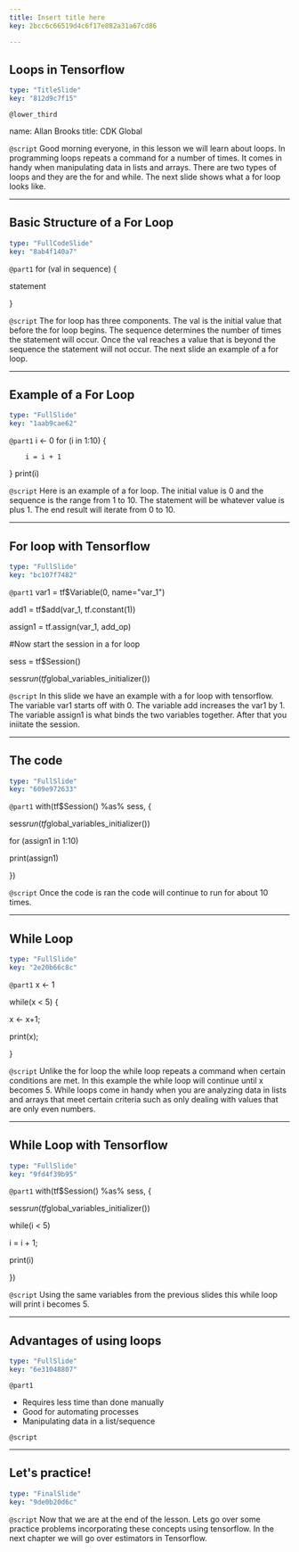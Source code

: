 ```yaml
---
title: Insert title here
key: 2bcc6c66519d4c6f17e882a31a67cd86

---
```

## Loops in Tensorflow

```yaml
type: "TitleSlide"
key: "812d9c7f15"
```

`@lower_third`

name: Allan Brooks
title: CDK Global


`@script`
Good morning everyone, in this lesson we will learn about loops. In programming loops repeats a command for a number of times. It comes in handy when manipulating data in lists and arrays. There are two types of loops and they are the for and while. The next slide shows what a for loop looks like.


---
## Basic Structure of a For Loop

```yaml
type: "FullCodeSlide"
key: "8ab4f140a7"
```

`@part1`
for (val in sequence)
{

statement

}


`@script`
The for loop has three components. The val is the initial value that before the for loop begins. The sequence determines the number of times the statement will occur. Once the val reaches a value that is beyond the sequence the statement will not occur. The next slide an example of a for loop.


---
## Example of a For Loop

```yaml
type: "FullSlide"
key: "1aab9cae62"
```

`@part1`
i <- 0
for (i in 1:10) {
  
    	i = i + 1
   }
   print(i)


`@script`
Here is an example of a for loop. The initial value is 0 and the sequence is the range from 1 to 10. The statement will be whatever value is plus 1. The end result will iterate from 0 to 10.


---
## For loop with Tensorflow

```yaml
type: "FullSlide"
key: "bc107f7482"
```

`@part1`
var1 = tf$Variable(0, name="var_1")

add1 = tf$add(var_1, tf.constant(1))

assign1 = tf.assign(var_1, add_op)


#Now start the session in a for loop

sess = tf$Session() 

sess$run(tf$global_variables_initializer())


`@script`
In this slide we have an example with a for loop with tensorflow. The variable var1 starts off with 0. The variable add increases the var1 by 1. The variable assign1 is what binds the two variables together. After that you iniitate the session.


---
## The code

```yaml
type: "FullSlide"
key: "609e972633"
```

`@part1`
with(tf$Session() %as% sess, {
  
  sess$run(tf$global_variables_initializer())
 
 for (assign1 in 1:10)
 
 print(assign1)

})


`@script`
Once the code is ran the code will continue to run for about 10 times.


---
## While Loop

```yaml
type: "FullSlide"
key: "2e20b66c8c"
```

`@part1`
x <- 1

   while(x < 5) {

x <- x+1; 

print(x);

}


`@script`
Unlike the for loop the while loop repeats a command when certain conditions are met. In this example the while loop will continue until x becomes 5. While loops come in handy when you are analyzing data in  lists and arrays that meet certain criteria such as only dealing with values that are only even numbers.


---
## While Loop with Tensorflow

```yaml
type: "FullSlide"
key: "9fd4f39b95"
```

`@part1`
with(tf$Session() %as% sess, {
  
  sess$run(tf$global_variables_initializer())
 
 while(i < 5)
 
 i = i + 1;
 
 print(i)

})


`@script`
Using the same variables from the previous slides this while loop will print i becomes 5.


---
## Advantages of using loops

```yaml
type: "FullSlide"
key: "6e31048807"
```

`@part1`
- Requires less time than done manually
- Good for automating processes
- Manipulating data in a list/sequence


`@script`



---
## Let's practice!

```yaml
type: "FinalSlide"
key: "9de0b20d6c"
```

`@script`
Now that we are at the end of the lesson. Lets go over some practice problems incorporating these concepts using tensorflow. In the next chapter we will go over estimators in Tensorflow.


